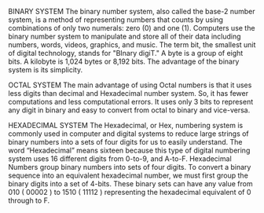 BINARY SYSTEM
The binary number system, also called the base-2 number system, is a method of representing numbers that counts by using combinations of only two numerals: zero (0) and one (1). Computers use the binary number system to manipulate and store all of their data including numbers, words, videos, graphics, and music. The term bit, the smallest unit of digital technology, stands for "BInary digiT." A byte is a group of eight bits. A kilobyte is 1,024 bytes or 8,192 bits. The advantage of the binary system is its simplicity.

OCTAL SYSTEM
The main advantage of using Octal numbers is that it uses less digits than decimal and Hexadecimal number system. So, it has fewer computations and less computational errors. It uses only 3 bits to represent any digit in binary and easy to convert from octal to binary and vice-versa.

HEXADECIMAL SYSTEM
The Hexadecimal, or Hex, numbering system is commonly used in computer and digital systems to reduce large strings of binary numbers into a sets of four digits for us to easily understand. The word “Hexadecimal” means sixteen because this type of digital numbering system uses 16 different digits from 0-to-9, and A-to-F. Hexadecimal Numbers group binary numbers into sets of four digits. To convert a binary sequence into an equivalent hexadecimal number, we must first group the binary digits into a set of 4-bits. These binary sets can have any value from 010 ( 00002 ) to 1510 ( 11112 ) representing the hexadecimal equivalent of  0 through to F.
